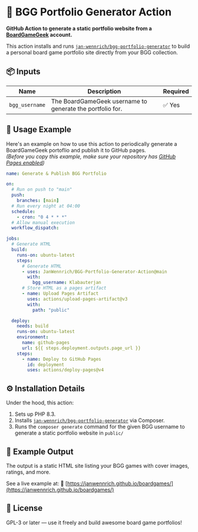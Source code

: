 # 🎲 BGG Portfolio Generator Action

**GitHub Action to generate a static portfolio website from a [BoardGameGeek](https://boardgamegeek.com) account.**

This action installs and runs [`jan-wennrich/bgg-portfolio-generator`](https://github.com/JanWennrich/BGG-Portfolio-Generator) to build a personal board game portfolio site directly from your BGG collection.

## 📦 Inputs

| Name           | Description                                               | Required |
|----------------|-----------------------------------------------------------|----------|
| `bgg_username` | The BoardGameGeek username to generate the portfolio for. | ✅ Yes    |


## 🚀 Usage Example

Here's an example on how to use this action to periodically generate a BoardGameGeek portoflio and publish it to GitHub pages.  
_(Before you copy this example, make sure your repository has [GitHub Pages enabled](https://docs.github.com/en/pages/quickstart))_

```yaml
name: Generate & Publish BGG Portfolio

on:
  # Run on push to "main"
  push:
    branches: [main]
  # Run every night at 04:00
  schedule:
    - cron: "0 4 * * *" 
  # Allow manual execution
  workflow_dispatch:

jobs:
  # Generate HTML
  build:
    runs-on: ubuntu-latest
    steps:
      # Generate HTML
      - uses: JanWennrich/BGG-Portfolio-Generator-Action@main
        with:
          bgg_username: Klabauterjan
      # Store HTML as a pages artifact
      - name: Upload Pages Artifact
        uses: actions/upload-pages-artifact@v3
        with:
          path: "public"

  deploy:
    needs: build
    runs-on: ubuntu-latest
    environment:
      name: github-pages
      url: ${{ steps.deployment.outputs.page_url }}
    steps:
      - name: Deploy to GitHub Pages
        id: deployment
        uses: actions/deploy-pages@v4
```

## ⚙️ Installation Details

Under the hood, this action:

1. Sets up PHP 8.3.
2. Installs [`jan-wennrich/bgg-portfolio-generator`](https://packagist.org/packages/jan-wennrich/bgg-portfolio-generator) via Composer.
3. Runs the `composer generate` command for the given BGG username to generate a static portfolio website in `public/`


## 📝 Example Output

The output is a static HTML site listing your BGG games with cover images, ratings, and more.

See a live example at:
📍 [https://janwennrich.github.io/boardgames/](https://janwennrich.github.io/boardgames/)


## 📄 License

GPL-3 or later — use it freely and build awesome board game portfolios!

